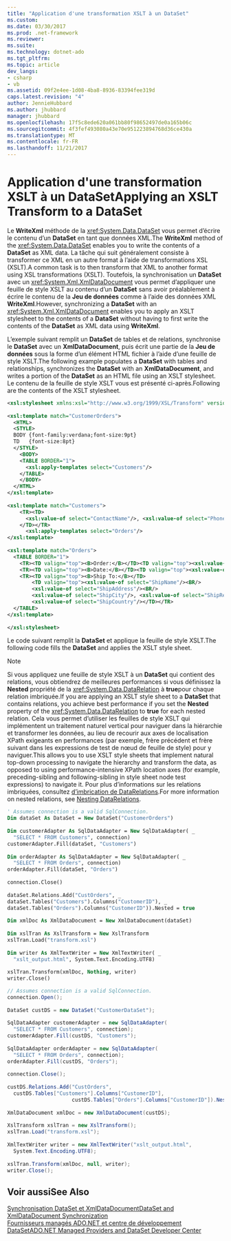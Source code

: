```yaml
---
title: "Application d'une transformation XSLT à un DataSet"
ms.custom: 
ms.date: 03/30/2017
ms.prod: .net-framework
ms.reviewer: 
ms.suite: 
ms.technology: dotnet-ado
ms.tgt_pltfrm: 
ms.topic: article
dev_langs:
- csharp
- vb
ms.assetid: 09f2e4ee-1d08-4ba8-8936-83394fee319d
caps.latest.revision: "4"
author: JennieHubbard
ms.author: jhubbard
manager: jhubbard
ms.openlocfilehash: 17f5c8ede620a061bb80f98652497de0a165b06c
ms.sourcegitcommit: 4f3fef493080a43e70e951223894768d36ce430a
ms.translationtype: MT
ms.contentlocale: fr-FR
ms.lasthandoff: 11/21/2017
---
```

# <a name="applying-an-xslt-transform-to-a-dataset"></a><span data-ttu-id="7f500-102">Application d'une transformation XSLT à un DataSet</span><span class="sxs-lookup"><span data-stu-id="7f500-102">Applying an XSLT Transform to a DataSet</span></span>
<span data-ttu-id="7f500-103">Le **WriteXml** méthode de la <xref:System.Data.DataSet> vous permet d’écrire le contenu d’un **DataSet** en tant que données XML.</span><span class="sxs-lookup"><span data-stu-id="7f500-103">The **WriteXml** method of the <xref:System.Data.DataSet> enables you to write the contents of a **DataSet** as XML data.</span></span> <span data-ttu-id="7f500-104">La tâche qui suit généralement consiste à transformer ce XML en un autre format à l’aide de transformations XSL (XSLT).</span><span class="sxs-lookup"><span data-stu-id="7f500-104">A common task is to then transform that XML to another format using XSL transformations (XSLT).</span></span> <span data-ttu-id="7f500-105">Toutefois, la synchronisation un **DataSet** avec un <xref:System.Xml.XmlDataDocument> vous permet d’appliquer une feuille de style XSLT au contenu d’un **DataSet** sans avoir préalablement à écrire le contenu de la  **Jeu de données** comme à l’aide des données XML **WriteXml**.</span><span class="sxs-lookup"><span data-stu-id="7f500-105">However, synchronizing a **DataSet** with an <xref:System.Xml.XmlDataDocument> enables you to apply an XSLT stylesheet to the contents of a **DataSet** without having to first write the contents of the **DataSet** as XML data using **WriteXml**.</span></span>  
  
 <span data-ttu-id="7f500-106">L’exemple suivant remplit un **DataSet** de tables et de relations, synchronise le **DataSet** avec un **XmlDataDocument**, puis écrit une partie de la  **Jeu de données** sous la forme d’un élément HTML fichier à l’aide d’une feuille de style XSLT.</span><span class="sxs-lookup"><span data-stu-id="7f500-106">The following example populates a **DataSet** with tables and relationships, synchronizes the **DataSet** with an **XmlDataDocument**, and writes a portion of the **DataSet** as an HTML file using an XSLT stylesheet.</span></span> <span data-ttu-id="7f500-107">Le contenu de la feuille de style XSLT vous est présenté ci-après.</span><span class="sxs-lookup"><span data-stu-id="7f500-107">Following are the contents of the XSLT stylesheet.</span></span>  
  
```xml  
<xsl:stylesheet xmlns:xsl="http://www.w3.org/1999/XSL/Transform" version="1.0">  
  
<xsl:template match="CustomerOrders">  
  <HTML>  
  <STYLE>  
  BODY {font-family:verdana;font-size:9pt}  
  TD   {font-size:8pt}  
  </STYLE>  
    <BODY>  
    <TABLE BORDER="1">  
      <xsl:apply-templates select="Customers"/>  
    </TABLE>  
    </BODY>  
  </HTML>  
</xsl:template>  
  
<xsl:template match="Customers">  
    <TR><TD>  
      <xsl:value-of select="ContactName"/>, <xsl:value-of select="Phone"/><BR/>  
    </TD></TR>  
      <xsl:apply-templates select="Orders"/>  
</xsl:template>  
  
<xsl:template match="Orders">  
  <TABLE BORDER="1">  
    <TR><TD valign="top"><B>Order:</B></TD><TD valign="top"><xsl:value-of select="OrderID"/></TD></TR>  
    <TR><TD valign="top"><B>Date:</B></TD><TD valign="top"><xsl:value-of select="OrderDate"/></TD></TR>  
    <TR><TD valign="top"><B>Ship To:</B></TD>  
        <TD valign="top"><xsl:value-of select="ShipName"/><BR/>  
        <xsl:value-of select="ShipAddress"/><BR/>  
        <xsl:value-of select="ShipCity"/>, <xsl:value-of select="ShipRegion"/>  <xsl:value-of select="ShipPostalCode"/><BR/>  
        <xsl:value-of select="ShipCountry"/></TD></TR>  
  </TABLE>  
</xsl:template>  
  
</xsl:stylesheet>  
```  
  
 <span data-ttu-id="7f500-108">Le code suivant remplit la **DataSet** et applique la feuille de style XSLT.</span><span class="sxs-lookup"><span data-stu-id="7f500-108">The following code fills the **DataSet** and applies the XSLT style sheet.</span></span>  
  
> [!NOTE]
>  <span data-ttu-id="7f500-109">Si vous appliquez une feuille de style XSLT à un **DataSet** qui contient des relations, vous obtiendrez de meilleures performances si vous définissez la **Nested** propriété de la <xref:System.Data.DataRelation> à **true**pour chaque relation imbriquée.</span><span class="sxs-lookup"><span data-stu-id="7f500-109">If you are applying an XSLT style sheet to a **DataSet** that contains relations, you achieve best performance if you set the **Nested** property of the <xref:System.Data.DataRelation> to **true** for each nested relation.</span></span> <span data-ttu-id="7f500-110">Cela vous permet d’utiliser les feuilles de style XSLT qui implémentent un traitement naturel vertical pour naviguer dans la hiérarchie et transformer les données, au lieu de recourir aux axes de localisation XPath exigeants en performances (par exemple, frère précédent et frère suivant dans les expressions de test de nœud de feuille de style) pour y naviguer.</span><span class="sxs-lookup"><span data-stu-id="7f500-110">This allows you to use XSLT style sheets that implement natural top-down processing to navigate the hierarchy and transform the data, as opposed to using performance-intensive XPath location axes (for example, preceding-sibling and following-sibling in style sheet node test expressions) to navigate it.</span></span> <span data-ttu-id="7f500-111">Pour plus d’informations sur les relations imbriquées, consultez [d’imbrication de DataRelations](../../../../../docs/framework/data/adonet/dataset-datatable-dataview/nesting-datarelations.md).</span><span class="sxs-lookup"><span data-stu-id="7f500-111">For more information on nested relations, see [Nesting DataRelations](../../../../../docs/framework/data/adonet/dataset-datatable-dataview/nesting-datarelations.md).</span></span>  
  
```vb  
' Assumes connection is a valid SqlConnection.  
Dim dataSet As DataSet = New DataSet("CustomerOrders")  
  
Dim customerAdapter As SqlDataAdapter = New SqlDataAdapter( _  
  "SELECT * FROM Customers", connection)  
customerAdapter.Fill(dataSet, "Customers")  
  
Dim orderAdapter As SqlDataAdapter = New SqlDataAdapter( _  
  "SELECT * FROM Orders", connection)  
orderAdapter.Fill(dataSet, "Orders")  
  
connection.Close()  
  
dataSet.Relations.Add("CustOrders", _  
dataSet.Tables("Customers").Columns("CustomerID"), _  
dataSet.Tables("Orders").Columns("CustomerID")).Nested = true  
  
Dim xmlDoc As XmlDataDocument = New XmlDataDocument(dataSet)   
  
Dim xslTran As XslTransform = New XslTransform  
xslTran.Load("transform.xsl")  
  
Dim writer As XmlTextWriter = New XmlTextWriter( _  
  "xslt_output.html", System.Text.Encoding.UTF8)  
  
xslTran.Transform(xmlDoc, Nothing, writer)  
writer.Close()  
```  
  
```csharp  
// Assumes connection is a valid SqlConnection.  
connection.Open();  
  
DataSet custDS = new DataSet("CustomerDataSet");  
  
SqlDataAdapter customerAdapter = new SqlDataAdapter(  
  "SELECT * FROM Customers", connection);  
customerAdapter.Fill(custDS, "Customers");  
  
SqlDataAdapter orderAdapter = new SqlDataAdapter(  
  "SELECT * FROM Orders", connection);  
orderAdapter.Fill(custDS, "Orders");  
  
connection.Close();  
  
custDS.Relations.Add("CustOrders",  
  custDS.Tables["Customers"].Columns["CustomerID"],  
                     custDS.Tables["Orders"].Columns["CustomerID"]).Nested = true;  
  
XmlDataDocument xmlDoc = new XmlDataDocument(custDS);   
  
XslTransform xslTran = new XslTransform();  
xslTran.Load("transform.xsl");  
  
XmlTextWriter writer = new XmlTextWriter("xslt_output.html",   
  System.Text.Encoding.UTF8);  
  
xslTran.Transform(xmlDoc, null, writer);  
writer.Close();  
```  
  
## <a name="see-also"></a><span data-ttu-id="7f500-112">Voir aussi</span><span class="sxs-lookup"><span data-stu-id="7f500-112">See Also</span></span>  
 [<span data-ttu-id="7f500-113">Synchronisation DataSet et XmlDataDocument</span><span class="sxs-lookup"><span data-stu-id="7f500-113">DataSet and XmlDataDocument Synchronization</span></span>](../../../../../docs/framework/data/adonet/dataset-datatable-dataview/dataset-and-xmldatadocument-synchronization.md)  
 [<span data-ttu-id="7f500-114">Fournisseurs managés ADO.NET et centre de développement DataSet</span><span class="sxs-lookup"><span data-stu-id="7f500-114">ADO.NET Managed Providers and DataSet Developer Center</span></span>](http://go.microsoft.com/fwlink/?LinkId=217917)

